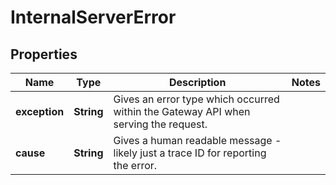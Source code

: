 

# InternalServerError


## Properties

| Name | Type | Description | Notes |
|------------ | ------------- | ------------- | -------------|
|**exception** | **String** | Gives an error type which occurred within the Gateway API when serving the request. |  |
|**cause** | **String** | Gives a human readable message - likely just a trace ID for reporting the error. |  |



